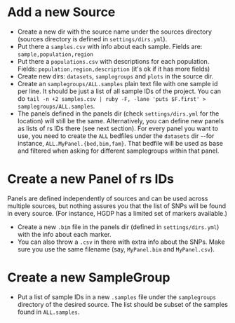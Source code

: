 # Add a new Source #
* Create a new dir with the source name under the sources directory
  (sources directory is defined in `settings/dirs.yml`).
* Put there a `samples.csv` with info about each sample. Fields are:
  `sample,population,region`
* Put there a `populations.csv` with descriptions for each population. Fields:
  `population,region,description` (it's ok if it has more fields)
* Create new dirs: `datasets`, `samplegroups` and `plots` in the source dir.
* Create an `samplegroups/ALL.samples` plain text file with one sample id per line. It should be just a list of all sample IDs of the project. You can do `tail -n +2 samples.csv | ruby -F, -lane 'puts $F.first' > samplegroups/ALL.samples`.
* The panels defined in the panels dir (check `settings/dirs.yml` for the location) will still be the same. Alternatively, you can define new panels as lists of rs IDs there (see next section). For every panel you want to use, you need to create the `ALL` bedfiles under the `datasets` dir --for instance, `ALL.MyPanel.{bed,bim,fam}`. That bedfile will be used as base and filtered when asking for different samplegroups within that panel.

# Create a new Panel of rs IDs #
Panels are defined independently of sources and can be used across multiple
sources, but nothing assures you that the list of SNPs will be found in every
source. (For instance, HGDP has a limited set of markers available.)

* Create a new `.bim` file in the panels dir (defined in `settings/dirs.yml`)
    with the info about each marker.
* You can also throw a `.csv` in there with extra info about the SNPs. Make
    sure you use the same filename (say, `MyPanel.bim` and `MyPanel.csv`).

# Create a new SampleGroup #
* Put a list of sample IDs in a new `.samples` file under the `samplegroups`
    directory of the desired source. The list should be subset of the samples
    found in `ALL.samples`.
